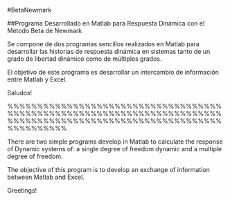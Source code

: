 #BetaNewmark


##Programa Desarrollado en Matlab para Respuesta Dinámica con el Método Beta de Newmark

Se compone de dos programas sencillos realizados en Matlab para desarrollar las historias de respuesta
dinámica en sistemas tanto de un grado de libertad dinámico como de múltiples grados.

El objetivo de este programa es desarrollar un intercambio de información entre Matlab y Excel.

Saludos!

%%%%%%%%%%%%%%%%%%%%%%%%%%%%%%%%%%%%%%%%%%%%%%%%%%%%%%%%%%%%%%%%%%%%%%%%%%%%%%%%%%%%%%%%%%%%%%%%%%%%%%%%%%%%%%%%%%%%%%

There are two simple programs develop in Matlab to calculate the response of Dynamic systems of:
a single degree of freedom dynamic and a multiple degree of freedom.

The objective of this program is to develop an exchange of information between Matlab and Excel.

Greetings!
